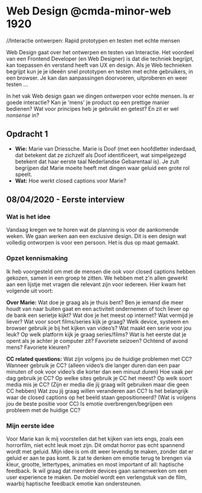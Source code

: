 # Web Design @cmda-minor-web 1920
//Interactie ontwerpen: Rapid prototypen en testen met echte mensen

Web Design gaat over het ontwerpen en testen van Interactie. Het voordeel van een Frontend Developer (en Web Designer) is dat die techniek begrijpt, kan toepassen én verstand heeft van UX en design. Als je Web technieken begrijpt kun je je ideeën snel prototypen en testen met echte gebruikers, in een browser. Je kan dan aanpassingen doorvoeren, uitproberen en weer testen ...

In het vak Web design gaan we dingen ontwerpen voor echte mensen. Is er goede interactie? Kan je 'mens' je product op een prettige manier bedienen? Wat voor principes heb je gebruikt en getest? En zit er wel _nonsense_ in?


## Opdracht 1 
- **Wie:** Marie van Driessche. Marie is Doof (met een hoofdletter inderdaad, dat betekent dat ze zichzelf als Doof identificeert, wat simpelgezegd betekent dat haar eerste taal Nederlandse Gebarentaal is). Je zult begrijpen dat Marie moeite heeft met dingen waar geluid een grote rol speelt.
- **Wat:** Hoe werkt closed captions voor Marie?

## 08/04/2020 - Eerste interview
### Wat is het idee
Vandaag kregen we te horen wat de planning is voor de aankomende weken. We gaan werken aan een exclusive design. Dit is een design wat volledig ontworpen is voor een persoon. Het is dus op maat gemaakt.

### Opzet kennismaking
Ik heb voorgesteld om met de mensen die ook voor closed captions hebben gekozen, samen in een groep te zitten. We hebben met z'n allen gewerkt aan een lijstje met vragen die relevant zijn voor iedereen. Hier kwam het volgende uit voort:

**Over Marie:**
Wat doe je graag als je thuis bent?
Ben je iemand die meer houdt van naar buiten gaat en een activiteit ondernemen of toch liever op de bank een serietje kijkt?
Wat doe je het meest op internet? Wat vermijd je liever?
Wat voor soort films/series kijk je graag?
Welk device, systeem en browser gebruik je bij het kijken van video’s?
Wat maakt een serie voor jou leuk?
Op welk platform kijk je graag series/films?
Wat is het eerste dat je opent als je achter je computer zit?
Favoriete seizoen?
Ochtend of avond mens?
Favoriete kleuren?

**CC related questions:**
Wat zijn volgens jou de huidige problemen met CC?
Wanneer gebruik je CC? (alleen video’s die langer duren dan een paar minuten of ook voor video’s die korter dan een minuut duren)
Hoe vaak per dag gebruik je CC?
Op welke sites gebruik je CC het meest?
Op welk soort media mis je CC? (Zijn er media die jij graag wilt gebruiken maar die geen CC hebben)
Wat zou jij graag willen veranderen aan CC?
Is het belangrijk waar de closed captions op het beeld staan gepositioneerd? (Wat is volgens jou de beste positie voor CC)
Is emotie overbrengen/begrijpen een probleem met de huidige CC?

### Mijn eerste idee
Voor Marie kan ik mij voorstellen dat het kijken van iets engs, zoals een horrorfilm, niet echt leuk moet zijn. Dit omdat horror pas echt spannend wordt met geluid. Mijn idee is om dit weer levendig te maken, zonder dat er geluid er aan te pas komt. Ik zat te denken om emotie terug te brengen via kleur, grootte, lettertypes, animaties en most important of all: haptische feedback. Ik wil graag dat meerdere devices gaan samenwerken om een user experience te maken. De mobiel wordt een verlengstuk van de film, waarbij haptische feedback emotie kan ondersteunen.
